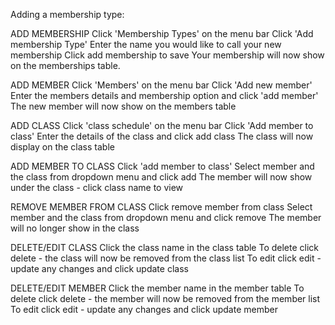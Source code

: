 Adding a membership type:

ADD MEMBERSHIP
Click 'Membership Types' on the menu bar
Click 'Add membership Type'
Enter the name you would like to call your new membership
Click add membership to save
Your membership will now show on the memberships table.

ADD MEMBER
Click 'Members' on the menu bar
Click 'Add new member'
Enter the members details and membership option and click 'add member'
The new member will now show on the members table

ADD CLASS
Click 'class schedule' on the menu bar
Click 'Add member to class'
Enter the details of the class and click add class
The class will now display on the class table

ADD MEMBER TO CLASS
Click 'add member to class'
Select member and the class from dropdown menu and click add
The member will now show under the class - click class name to view

REMOVE MEMBER FROM CLASS
Click remove member from class
Select member and the class from dropdown menu and click remove
The member will no longer show in the class

DELETE/EDIT CLASS
Click the class name in the class table
To delete click delete - the class will now be removed from the class list
To edit click edit - update any changes and click update class

DELETE/EDIT MEMBER
Click the member name in the member table
To delete click delete - the member  will now be removed from the member list
To edit click edit - update any changes and click update member
